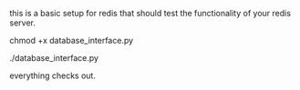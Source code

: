 this is a basic setup for redis that should test the functionality of your redis server.

chmod +x database_interface.py

./database_interface.py

everything checks out.
